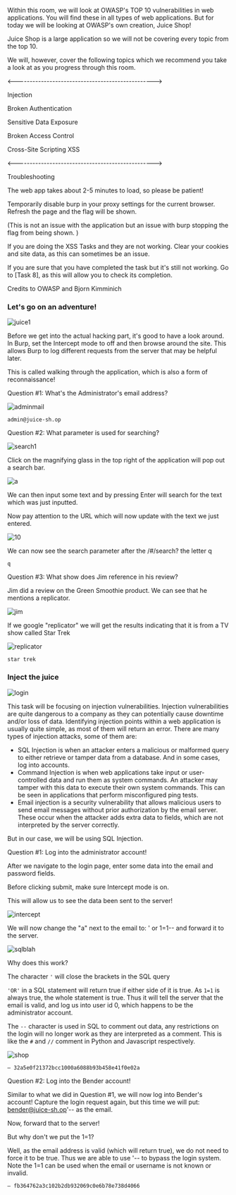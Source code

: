 Within this room, we will look at OWASP's TOP 10 vulnerabilities in web applications. You will find these in all types of web applications. But for today we will be looking at OWASP's own creation, Juice Shop!

Juice Shop is a large application so we will not be covering every topic from the top 10.

We will, however, cover the following topics which we recommend you take a look at as you progress through this room.

<------------------------------------------------->

Injection

Broken Authentication

Sensitive Data Exposure

Broken Access Control

Cross-Site Scripting XSS

<------------------------------------------------->

Troubleshooting

The web app takes about 2-5 minutes to load, so please be patient!

Temporarily disable burp in your proxy settings for the current browser. Refresh the page and the flag will be shown. 

(This is not an issue with the application but an issue with burp stopping the flag from being shown. )

If you are doing the XSS Tasks and they are not working. Clear your cookies and site data, as this can sometimes be an issue. 

If you are sure that you have completed the task but it's still not working. Go to [Task 8], as this will allow you to check its completion.



Credits to OWASP and Bjorn Kimminich

<h3>Let's go on an adventure!</h3>

![juice1](https://github.com/schoto/THM-Web-Hacking-Fundamentals/assets/69323411/d281d969-b5a5-4730-aaf1-bdafd73f2700)

Before we get into the actual hacking part, it's good to have a look around. In Burp, set the Intercept mode to off and then browse around the site. This allows Burp to log different requests from the server that may be helpful later. 

This is called walking through the application, which is also a form of reconnaissance!

Question #1: What's the Administrator's email address?

![adminmail](https://github.com/schoto/THM-Web-Hacking-Fundamentals/assets/69323411/a9c71dff-7f0f-4959-b36a-8ce56b5d29e6)

```admin@juice-sh.op```

Question #2: What parameter is used for searching? 

![search1](https://github.com/schoto/THM-Web-Hacking-Fundamentals/assets/69323411/dc2355a0-c32f-4b55-98d8-e1fc0256521b)

Click on the magnifying glass in the top right of the application will pop out a search bar.

![a](https://github.com/schoto/THM-Web-Hacking-Fundamentals/assets/69323411/7b43ff7a-9ea6-40e8-885d-ff2a856a1af3)

We can then input some text and by pressing Enter will search for the text which was just inputted.

Now pay attention to the URL which will now update with the text we just entered.

![10](https://github.com/schoto/THM-Web-Hacking-Fundamentals/assets/69323411/543171f3-16ca-433a-b6e7-46e26b3da146)

We can now see the search parameter after the /#/search? the letter q

```q```

Question #3: What show does Jim reference in his review? 

Jim did a review on the Green Smoothie product. We can see that he mentions a replicator. 

![jim](https://github.com/schoto/THM-Web-Hacking-Fundamentals/assets/69323411/a3f4324c-9599-4d47-9720-4386fa1719ba)

If we google "replicator" we will get the results indicating that it is from a TV show called Star Trek

![replicator](https://github.com/schoto/THM-Web-Hacking-Fundamentals/assets/69323411/2959848e-f7e7-41c5-aa86-5709984938d0)

```star trek```

<h3>Inject the juice</h3>

![login](https://github.com/schoto/THM-Web-Hacking-Fundamentals/assets/69323411/f349d5ce-d16a-4cc8-a4c6-461766a171f0)

This task will be focusing on injection vulnerabilities. Injection vulnerabilities are quite dangerous to a company as they can potentially cause downtime and/or loss of data. Identifying injection points within a web application is usually quite simple, as most of them will return an error. There are many types of injection attacks, some of them are:

- SQL Injection is when an attacker enters a malicious or malformed query to either retrieve or tamper data from a database. And in some cases, log into accounts.
- Command Injection is when web applications take input or user-controlled data and run them as system commands. An attacker may tamper with this data to execute their own system commands. This can be seen in applications that perform misconfigured ping tests.
- Email injection is a security vulnerability that allows malicious users to send email messages without prior authorization by the email server. These occur when the attacker adds extra data to fields, which are not interpreted by the server correctly. 

But in our case, we will be using SQL Injection.

Question #1: Log into the administrator account!

After we navigate to the login page, enter some data into the email and password fields.

Before clicking submit, make sure Intercept mode is on.

This will allow us to see the data been sent to the server!

![intercept](https://github.com/schoto/THM-Web-Hacking-Fundamentals/assets/69323411/a0a06a7f-d5a8-4ab0-944b-79480e0bdb8c)

We will now change the "a" next to the email to: ' or 1=1-- and forward it to the server.

![sqlblah](https://github.com/schoto/THM-Web-Hacking-Fundamentals/assets/69323411/d446bdb9-b37d-432a-863a-c7536be746b1)

Why does this work?

The character ```'``` will close the brackets in the SQL query

```'OR'``` in a SQL statement will return true if either side of it is true. As ```1=1``` is always true, the whole statement is true. Thus it will tell the server that the email is valid, and log us into user id 0, which happens to be the administrator account.

The ```--``` character is used in SQL to comment out data, any restrictions on the login will no longer work as they are interpreted as a comment. This is like the ```#``` and ```//``` comment in Python and Javascript respectively.

![shop](https://github.com/schoto/THM-Web-Hacking-Fundamentals/assets/69323411/210b77a8-d57c-4ee3-a834-fa344480a4ef)

```— 32a5e0f21372bcc1000a6088b93b458e41f0e02a```

Question #2: Log into the Bender account!

Similar to what we did in Question #1, we will now log into Bender's account! Capture the login request again, but this time we will put: bender@juice-sh.op'-- as the email. 

Now, forward that to the server!

But why don't we put the 1=1?

Well, as the email address is valid (which will return true), we do not need to force it to be true. Thus we are able to use '-- to bypass the login system. Note the 1=1 can be used when the email or username is not known or invalid.

```— fb364762a3c102b2db932069c0e6b78e738d4066```

